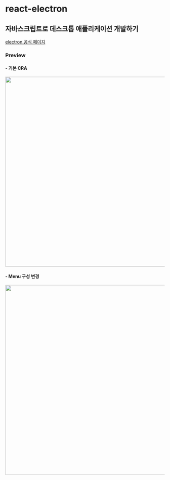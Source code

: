 # react-electron

## 자바스크립트로 데스크톱 애플리케이션 개발하기

[electron 공식 페이지](https://www.electronjs.org/)

### Preview

#### - 기본 CRA

<img width="600px" src="https://user-images.githubusercontent.com/87749134/190049023-53a86990-92b8-4d0a-9fa5-44a4d64e14d2.gif" />

#### - Menu 구성 변경

<img width="600px" src="https://user-images.githubusercontent.com/87749134/190048774-cea77585-aed7-4891-a221-5004e733a683.gif" />
